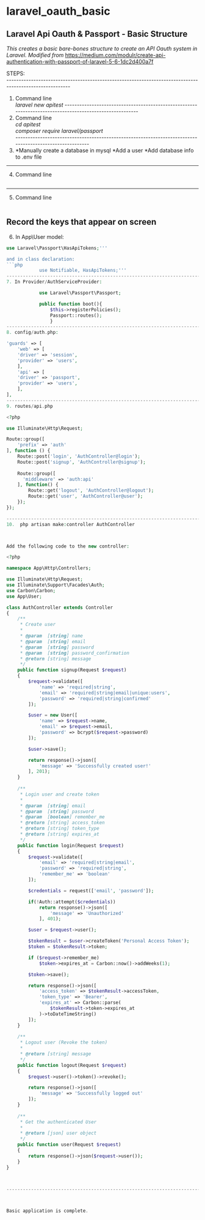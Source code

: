 # laravel_oauth_basic
##  Laravel Api Oauth & Passport - Basic Structure

*This creates a basic bare-bones structure to create an API Oauth system in Laravel. Modified from* https://medium.com/modulr/create-api-authentication-with-passport-of-laravel-5-6-1dc2d400a7f  <br>

STEPS: <br>
-------------------------------------------------------------------------------------------------------- <br>
1. Command line<br>
<i>laravel new apitest</i>
-------------------------------------------------------------------------------------------------------- <br>
2. Command line <br>
<i>cd apitest</i> <br>
<i>composer require laravel/passport</i> <br>
-------------------------------------------------------------------------------------------------------- <br>
3. *Manually create a database in mysql
*Add a user
*Add database info to .env file
--------------------------------------------------------------------------------------------------------
4. Command line 
```php artisan migrate
```
--------------------------------------------------------------------------------------------------------
5. Command line 
```php artisan passport:install
```
Record the keys that appear on screen
--------------------------------------------------------------------------------------------------------
6. In App\User model:
	
```php
use Laravel\Passport\HasApiTokens;'''

and in class declaration: 
```php
			use Notifiable, HasApiTokens;'''
--------------------------------------------------------------------------------------------------------
7. In Provider/AuthServiceProvider:

			use Laravel\Passport\Passport;

			public function boot(){
				$this->registerPolicies();
				Passport::routes();
		    	}
--------------------------------------------------------------------------------------------------------
8. config/auth.php:

'guards' => [
    'web' => [
	'driver' => 'session',
	'provider' => 'users',
    ],
    'api' => [
	'driver' => 'passport',
	'provider' => 'users',
    ],
],
--------------------------------------------------------------------------------------------------------
9. routes/api.php

<?php

use Illuminate\Http\Request;

Route::group([
    'prefix' => 'auth'
], function () {
    Route::post('login', 'AuthController@login');
    Route::post('signup', 'AuthController@signup');
  
    Route::group([
      'middleware' => 'auth:api'
    ], function() {
        Route::get('logout', 'AuthController@logout');
        Route::get('user', 'AuthController@user');
    });
});

--------------------------------------------------------------------------------------------------------
10.  php artisan make:controller AuthController



Add the following code to the new controller:

<?php

namespace App\Http\Controllers;

use Illuminate\Http\Request;
use Illuminate\Support\Facades\Auth;
use Carbon\Carbon;
use App\User;

class AuthController extends Controller
{
    /**
     * Create user
     *
     * @param  [string] name
     * @param  [string] email
     * @param  [string] password
     * @param  [string] password_confirmation
     * @return [string] message
     */
    public function signup(Request $request)
    {
        $request->validate([
            'name' => 'required|string',
            'email' => 'required|string|email|unique:users',
            'password' => 'required|string|confirmed'
        ]);

        $user = new User([
            'name' => $request->name,
            'email' => $request->email,
            'password' => bcrypt($request->password)
        ]);

        $user->save();

        return response()->json([
            'message' => 'Successfully created user!'
        ], 201);
    }
  
    /**
     * Login user and create token
     *
     * @param  [string] email
     * @param  [string] password
     * @param  [boolean] remember_me
     * @return [string] access_token
     * @return [string] token_type
     * @return [string] expires_at
     */
    public function login(Request $request)
    {
        $request->validate([
            'email' => 'required|string|email',
            'password' => 'required|string',
            'remember_me' => 'boolean'
        ]);

        $credentials = request(['email', 'password']);

        if(!Auth::attempt($credentials))
            return response()->json([
                'message' => 'Unauthorized'
            ], 401);

        $user = $request->user();

        $tokenResult = $user->createToken('Personal Access Token');
        $token = $tokenResult->token;

        if ($request->remember_me)
            $token->expires_at = Carbon::now()->addWeeks(1);

        $token->save();

        return response()->json([
            'access_token' => $tokenResult->accessToken,
            'token_type' => 'Bearer',
            'expires_at' => Carbon::parse(
                $tokenResult->token->expires_at
            )->toDateTimeString()
        ]);
    }
  
    /**
     * Logout user (Revoke the token)
     *
     * @return [string] message
     */
    public function logout(Request $request)
    {
        $request->user()->token()->revoke();

        return response()->json([
            'message' => 'Successfully logged out'
        ]);
    }
  
    /**
     * Get the authenticated User
     *
     * @return [json] user object
     */
    public function user(Request $request)
    {
        return response()->json($request->user());
    }
}



--------------------------------------------------------------------------------------------------------



Basic application is complete. 













	
